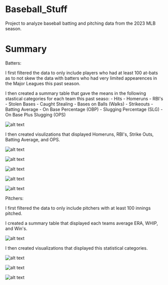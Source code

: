 # Baseball_Stuff
Project to analyze baseball batting and pitching data from the 2023 MLB season.

# Summary

Batters:

I first filtered the data to only include players who had at least 100 at-bats as to not skew the data with batters who had very limited appearences in the Major Leagues this past season.

I then created a summary table that gave the means in the following stastical categories for each team this past seaso:
    - Hits
    - Homeruns
    - RBI's
    - Stolen Bases
    - Caught Stealing
    - Bases on Balls (Walks)
    - Strikeouts
    - Batting Average
    - On Base Percentage (OBP)
    - Slugging Percentage (SLG)
    - On Base Plus Slugging (OPS)

![alt text](<Screen Shot 2024-03-03 at 12.10.39 PM.png>)

I then created visulizations that displayed Homeruns, RBI's, Strike Outs, Batting Average, and OPS.

![alt text](<Screen Shot 2024-03-03 at 12.19.19 PM.png>)

![alt text](<Screen Shot 2024-03-03 at 12.19.50 PM.png>)

![alt text](<Screen Shot 2024-03-03 at 12.20.12 PM.png>)

![alt text](<Screen Shot 2024-03-03 at 12.20.31 PM.png>)

![alt text](<Screen Shot 2024-03-03 at 12.21.41 PM.png>)


Pitchers:

I first filtered the data to only include pitchers with at least 100 innings pitched.

I created a summary table that displayed each teams average ERA, WHIP, and Win's.

![alt text](<Screen Shot 2024-03-04 at 12.37.29 PM.png>)

I then created visualizations that displayed this statistical categories.

![alt text](<Screen Shot 2024-03-04 at 12.40.16 PM.png>)

![alt text](<Screen Shot 2024-03-04 at 12.40.34 PM.png>)

![alt text](<Screen Shot 2024-03-04 at 12.40.58 PM.png>)